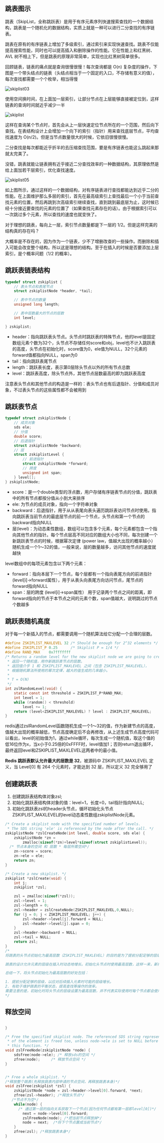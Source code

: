 ## 跳表图示

跳表（SkipList，全称跳跃表）是用于有序元素序列快速搜索查找的一个数据结构，跳表是一个随机化的数据结构，实质上就是一种可以进行二分查找的有序链表。

跳表在原有的有序链表上增加了多级索引，通过索引来实现快速查找。跳表不仅能提高搜索性能，同时也可以提高插入和删除操作的性能。它在性能上和红黑树、AVL 树不相上下，但是跳表的原理非常简单，实现也比红黑树简单很多。

回顾链表，链表的痛点就是查询很慢很慢！每次查询都是 O(n) 复杂度的操作，下图是一个带头结点的链表（头结点相当于一个固定的入口，不存储有意义的值），每次查找都需要一个个枚举，相当得慢

![skiplist03](images/skiplist03.png)

使用空间换时间，在上面加一层索引，让部分节点在上层能够直接被定位到，这样链表的查询时间就近乎减少一半

![skiplist](images/skiplist02.png)

这样在查询某个节点时，首先会从上一层快速定位节点所在的一个范围，然后向下查找。在表结构设计上会增加一个向下的索引（指针）用来查找底层节点，平均查找速度为 O(n/2)。但是当节点数量很大的时候，它依旧很慢很慢。

二分查找是每次都能近乎折半的去压缩查找范围，要是有序链表也能这么跳起来那就太完美了。

没错，跳表就能让链表拥有近乎接近二分查找效率的一种数据结构，其原理依然是给上面加若干层索引，优化查找速度。

![skiplist05](images/skiplist05.png)

如上图所示，通过这样的一个数据结构，对有序链表进行查找都能达到近乎二分的性能。在上面维护那么多层的索引，首先在最高级索引上查找最后一个小于当前查找元素的位置，然后再跳到次高级索引继续查找，直到跳到最底层为止，这时候已经十分接近要查找的元素的位置了（如果查找元素存在的话）。由于根据索引可以一次跳过多个元素，所以查找的速度也就变快了。

对于理想的跳表，每向上一层，索引节点数量都是下一层的 1/2。但是这样完美的结构真的存在吗？

大概率是不存在的，因为作为一个链表，少不了增删改查的一些操作。而删除和插入可能会改变整个结构，所以这是理想的结构。至于在插入的时候是否要添加上层索引，是个概率问题（1/2 的概率）。

## 跳跃表链表结构

```C
typedef struct zskiplist {
    // 表头节点和表尾节点
    struct zskiplistNode *header, *tail;

    // 表中节点的数量
    unsigned long length;

    // 表中层数最大的节点的层数
    int level;

} zskiplist;
```

* header：指向跳跃表头节点。头节点时跳跃表的特殊节点，他的level是固定数组元素个数为32个，头节点不存储任何score和obj，level也不计入跳跃表的高度，头节点在初始化时，score值为0，ele值为NULL，32个元素的forward值都指向NULL，span为0
* tail：指向跳跃表尾节点
* length：跳跃表长度，表示第0层除头节点以外的所有节点总数
* level：跳跃表高度，除头节点外，其他节点层数最高的即为跳跃表高度

注意表头节点和其他节点的构造是一样的：表头节点也有后退指针、分值和成员对象，不过表头节点的这些属性都不会被用到

## 跳跃表节点

```C
typedef struct zskiplistNode {
    // 成员对象
    sds ele;
    // 分值
    double score;
    // 后退指针
    struct zskiplistNode *backward;
    // 层
    struct zskiplistLevel {
        // 前进指针
        struct zskiplistNode *forward;
        // 跨度
        unsigned int span;
    } level[];
} zskiplistNode;
```

* score：是一个double类型的浮点数，用户存储有序链表节点的分值，跳跃表中的所有节点都按分值从小到大来排序
* ele: 为节点的成员对象，指向一个字符串对象
* backward：后退指针，用于从从表尾向表头遍历跳跃表访问节点时使用。指向跳跃表当前节点的最底层节点的前一个节点，头节点和第一个节点的backward指向NULL
* 层(level)：为动态柔性数组，数组可以包含多个元素，每个元素都包含一个指向其他节点的指针。每个节点层高不同对应的数组大小也不同，每次创建一个新跳跃表节点的时候，根据幂次定律 (power law，值越大出现的概率越小） 随机生成一个1～32的值，一般来说，层的数量越多，访问其他节点的速度就越快

level数组中的每项元素包含以下两个元素：

* forward：指向本层下一个节点，每个层都有一个指向表尾方向的前进指针 (level[i]->forward属性），用于从表头向表尾方向访问节点，尾节点的forward指向NULL
* span：层的跨度 (level[i]->span属性） 用于记录两个节点之间的距离，即forward指向的节点于本节点之间的元素个数，span值越大，说明跳过的节点个数越多

## 跳跃表随机高度

对于每一个新插入的节点，都需要调用一个随机算法给它分配一个合理的层数。

```C
#define ZSKIPLIST_MAXLEVEL 32 /* Should be enough for 2^32 elements */
#define ZSKIPLIST_P 0.25      /* Skiplist P = 1/4 */
#define	RAND_MAX	0x7fffffff
/* Returns a random level for the new skiplist node we are going to create.
 * 返回一个随机值，用作新跳跃表节点的层数。
 * 返回值介乎 1 和 ZSKIPLIST_MAXLEVEL 之间（包含 ZSKIPLIST_MAXLEVEL），
 * 根据随机算法所使用的幂次定律，越大的值生成的几率越小。
 *
 * T = O(N)
 */
int zslRandomLevel(void) {
    static const int threshold = ZSKIPLIST_P*RAND_MAX;
    int level = 1;
    while (random() < threshold)
        level += 1;
    return (level<ZSKIPLIST_MAXLEVEL) ? level : ZSKIPLIST_MAXLEVEL;
}
```

redis通过zslRandomLevel函数随机生成一个1～32的值，作为新建节点的高度，值越大出现的概率越低，节点高度确定后不会再修改，从上述生成节点高度代码可以看出，level的初始值为1，通过while循环，每次生成一个随机值，取这个值的低16位作为x，当x小于0.25倍的0xFFFF时，level值加1；否则return退出循环，最终返回level和ZSKIPLIST_MAXLEVEL这两者中的最小值。

**Redis 跳跃表默认允许最大的层数是 32**，被源码中 ZSKIPLIST_MAXLEVEL 定义，当 Level[0] 有 264 个元素时，才能达到 32 层，所以定义 32 完全够用了

## 创建跳跃表

1. 创建跳跃表结构体对象zsl;
2. 初始化跳跃表结构体对象的值：level=1，长度=0，tail指针指向NULL;
3. 初始化跳跃表zsl的header头节点，循环初始化头节点ZSKIPLIST_MAXLEVEL的level动态柔性数组zskiplistNode元素。

```C
/* Create a skiplist node with the specified number of levels.
 * The SDS string 'ele' is referenced by the node after the call. */
zskiplistNode *zslCreateNode(int level, double score, sds ele) {
    zskiplistNode *zn =
        zmalloc(sizeof(*zn)+level*sizeof(struct zskiplistLevel)); 
  /* 节点本身的空间 和 层数 * 每层所需空间*/
    zn->score = score;
    zn->ele = ele;
    return zn;
}

/* Create a new skiplist. */
zskiplist *zslCreate(void) {
    int j;
    zskiplist *zsl;

    zsl = zmalloc(sizeof(*zsl));
    zsl->level = 1;
    zsl->length = 0;
    zsl->header = zslCreateNode(ZSKIPLIST_MAXLEVEL,0,NULL);
    for (j = 0; j < ZSKIPLIST_MAXLEVEL; j++) {
        zsl->header->level[j].forward = NULL;
        zsl->header->level[j].span = 0;
    }
    zsl->header->backward = NULL;
    zsl->tail = NULL;
    return zsl;
}
/*
将跳表的头节点初始化为最高层数（ZSKIPLIST_MAXLEVEL）的目的是为了提前分配足够的层级，以便在跳表插入元素时，可以根据元素的分布情况逐层进行插入，而不需要动态地调整层级。

跳表的设计允许元素的层级在插入时动态地增长。初始化头节点时使用最高层数，这样一来，新插入的元素可以选择逐层插入，从而更容易达到理论上跳表的平衡状态。这种方式有助于维护跳表的性能特性，例如查找、插入和删除的时间复杂度。

总结一下，将头节点初始化为最高层数的好处包括：

1. 提前分配足够的层级，以应对后续插入元素时可能的层级增长。
2. 有助于维护跳表的平衡状态，提高查找等操作的效率。
需要注意的是，初始化时将头节点的层级设置为最高层数，并不代表实际使用时每个节点都会使用到所有层级。每个节点的层级是根据一定的概率来确定的，这是跳表插入时的一种随机化策略。
*/
```

## 释放空间

```C

}

/* Free the specified skiplist node. The referenced SDS string representation
 * of the element is freed too, unless node->ele is set to NULL before calling
 * this function. */
void zslFreeNode(zskiplistNode *node) {
    sdsfree(node->ele); /* 释放sds的空间 */
    zfree(node);     /* 释放节点空间 */
}


/* Free a whole skiplist. */ 
/*释放整个跳表(先释放跳表内部申请的节点空间，再释放跳表本身)*/
void zslFree(zskiplist *zsl) {
    zskiplistNode *node = zsl->header->level[0].forward, *next;
    zfree(zsl->header); /*释放头节点*/
   /*节点不为空*/
    while(node) { 
      /* 通过第一层的指向关系获取下一个节点(因为任何节点都有第一层即level[0])*/
        next = node->level[0].forward;  
        zslFreeNode(node); /*把当前节点释放掉*/
        node = next;  /*将下个节点置成当前节点*/
    }
    zfree(zsl); /*释放跳表本身*/
}
```

